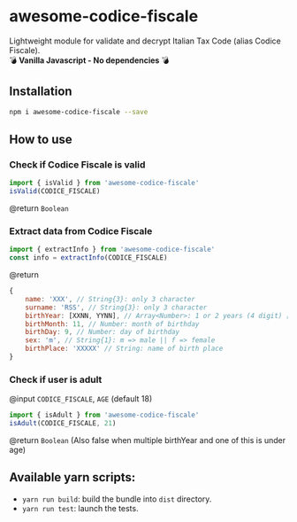 # awesome-codice-fiscale
Lightweight module for validate and decrypt Italian Tax Code (alias Codice Fiscale).<br >
:bomb: **Vanilla Javascript - No dependencies** :bomb:

## Installation
```sh
npm i awesome-codice-fiscale --save
```

## How to use
### Check if Codice Fiscale is valid
```javascript
import { isValid } from 'awesome-codice-fiscale'
isValid(CODICE_FISCALE)
```
@return `Boolean`

### Extract data from Codice Fiscale
```javascript
import { extractInfo } from 'awesome-codice-fiscale'
const info = extractInfo(CODICE_FISCALE)
```
@return 
```javascript
{
    name: 'XXX', // String{3}: only 3 character
    surname: 'RSS', // String{3}: only 3 character
    birthYear: [XXNN, YYNN], // Array<Number>: 1 or 2 years (4 digit) [Codice Fiscale gave me only the last 2 numbers of birthday Year. So the person can have 1 years old or 101 years old]
    birthMonth: 11, // Number: month of birthday
    birthDay: 9, // Number: day of birthday
    sex: 'm', // String{1}: m => male || f => female
    birthPlace: 'XXXXX' // String: name of birth place
}
```

### Check if user is adult
@input `CODICE_FISCALE`, `AGE` (default 18)
```javascript
import { isAdult } from 'awesome-codice-fiscale'
isAdult(CODICE_FISCALE, 21)
```
@return `Boolean` (Also false when multiple birthYear and one of this is under age)

## Available yarn scripts:
- `yarn run build`: build the bundle into `dist` directory.
- `yarn run test`: launch the tests.